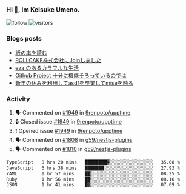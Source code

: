 ### Hi 👋, Im Keisuke Umeno.

<!--
**9renpoto/9renpoto** is a ✨ _special_ ✨ repository because its `README.md` (this file) appears on your GitHub profile.

Here are some ideas to get you started:

- 🔭 I’m currently working on ...
- 🌱 I’m currently learning ...
- 👯 I’m looking to collaborate on ...
- 🤔 I’m looking for help with ...
- 💬 Ask me about ...
- 📫 How to reach me: ...
- 😄 Pronouns: ...
- ⚡ Fun fact: ...
-->

![follow](https://img.shields.io/github/followers/9renpoto?label=Follow&style=social)
![visitors](https://komarev.com/ghpvc/?username=9renpoto&label=Profile%20views&color=0e75b6&style=flat)

### Blogs posts

<!-- BLOG-POST-LIST:START -->
- [紙の本を読む](https://9renpoto.win/entry/2024/02/25/reading-papar-book)
- [ROLLCAKE株式会社にJoinしました](https://9renpoto.win/entry/2024/02/11/join)
- [eza のあるカラフルな生活](https://9renpoto.win/entry/2024/02/01/eza)
- [Github Project 十分に機能そろっているのでは](https://9renpoto.win/entry/2024/01/14/gh-projects)
- [新年の休みを利用してasdfを卒業してmiseを触る](https://9renpoto.win/entry/2024/01/07/mise)
<!-- BLOG-POST-LIST:END -->

### Activity

<!--START_SECTION:activity-->
1. 🗣 Commented on [#1949](https://github.com/9renpoto/upptime/issues/1949#issuecomment-2017644971) in [9renpoto/upptime](https://github.com/9renpoto/upptime)
2. 🔒 Closed issue [#1949](https://github.com/9renpoto/upptime/issues/1949) in [9renpoto/upptime](https://github.com/9renpoto/upptime)
3. ❗ Opened issue [#1949](https://github.com/9renpoto/upptime/issues/1949) in [9renpoto/upptime](https://github.com/9renpoto/upptime)
4. 🗣 Commented on [#1808](https://github.com/g59/nestjs-plugins/pull/1808#issuecomment-2017271360) in [g59/nestjs-plugins](https://github.com/g59/nestjs-plugins)
5. 🗣 Commented on [#1810](https://github.com/g59/nestjs-plugins/pull/1810#issuecomment-2017270529) in [g59/nestjs-plugins](https://github.com/g59/nestjs-plugins)
<!--END_SECTION:activity-->

<!--START_SECTION:waka-->

```txt
TypeScript   8 hrs 20 mins   ████████▓░░░░░░░░░░░░░░░░   35.08 %
JavaScript   6 hrs 38 mins   ███████░░░░░░░░░░░░░░░░░░   27.93 %
YAML         1 hr 57 mins    ██░░░░░░░░░░░░░░░░░░░░░░░   08.25 %
Ruby         1 hr 56 mins    ██░░░░░░░░░░░░░░░░░░░░░░░   08.16 %
JSON         1 hr 41 mins    █▓░░░░░░░░░░░░░░░░░░░░░░░   07.09 %
```

<!--END_SECTION:waka-->
